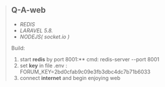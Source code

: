 >## Q-A-web
> - *REDIS*
> - *LARAVEL 5.8.*
> - *NODEJS( socket.io )*
>
> Build: <br>
> 1. start **redis** by port 8001:** cmd: redis-server --port 8001 <br>
> 2. set **key** in file .env : FORUM_KEY=2bd0cfab9c09e3fb3dbc4dc7b71b6033 <br>
> 3. connect **internet** and begin enjoying web
